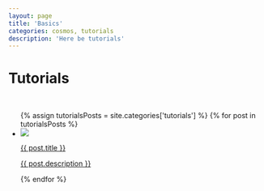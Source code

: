 ```yaml
---
layout: page
title: 'Basics'
categories: cosmos, tutorials
description: 'Here be tutorials'
---
```


# Tutorials

<div class="row" style="margin-top: 48px;">
	<div class="col-xs-12 col-md-12">
		<ul class="examples-list list-unstyled">
			{% assign tutorialsPosts = site.categories['tutorials'] %}
			{% for post in tutorialsPosts %}
			  <li>
			  	<a href="{{ post.url }}">
			  		<div>
			  			<span class="img">
				  			<img src="{{ site.baseurl }}/images/tutorials/{{ post.url | split: '/' | last }}/{{ post.image }}" />
				  		</span>
				  		<div class="text">
					  		<p class="title">{{ post.title }}</p>
					  		<p>{{ post.description }}</p>
					  	</text>
				  	</div>
				  </a>
			  </li>
			{% endfor %}
		</ul>
	</div>
</div>

